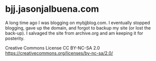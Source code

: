 # bjj.jasonjalbuena.com

A long time ago I was blogging on mybjjblog.com. I eventually stopped blogging, gave up the domain, and forgot to backup my site (or lost the back-up). I salvaged the site from archive.org and am keeping it for posterity.

Creative Commons License
CC BY-NC-SA 2.0
https://creativecommons.org/licenses/by-nc-sa/2.0/
